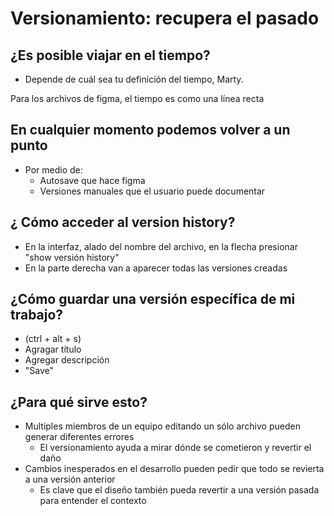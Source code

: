 # Versionamiento: recupera el pasado

## ¿Es posible viajar en el tiempo?
* Depende de cuál sea tu definición del tiempo, Marty.

Para los archivos de figma, el tiempo es como una línea recta


## En cualquier momento podemos volver a un punto
* Por medio de:
	* Autosave que hace figma
	* Versiones manuales que el usuario puede documentar

## ¿ Cómo acceder al version history?

* En la interfaz, alado del nombre del archivo, en la flecha presionar "show versión history"
* En la parte derecha van a aparecer todas las versiones creadas

## ¿Cómo guardar una versión específica de mi trabajo?
* (ctrl + alt + s)
* Agragar título
* Agregar descripción
* "Save"


## ¿Para qué sirve esto?
* Multiples miembros de un equipo editando un sólo archivo pueden generar diferentes errores
	* El versionamiento ayuda a mirar dónde se cometieron y revertir el daño
* Cambios inesperados en el desarrollo pueden pedir que todo se revierta a una versión anterior
	* Es clave que el diseño también pueda revertir a una versión pasada para entender el contexto